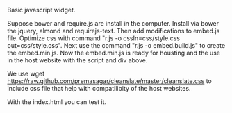 Basic javascript widget.

Suppose bower and require.js are install in the computer.
Install via bower the jquery, almond and requirejs-text.
Then add modifications to embed.js file.
Optimize css with command "r.js -o cssIn=css/style.css out=css/style.css".
Next use the command "r.js -o embed.build.js" to create the embed.min.js.
Now the embed.min.js is ready for housting and the use in the host website with the script and div above.

<div id="rodcoLink"></div>
<script>
(function (window, document) {
  var loader = function () {
    var script = document.createElement("script"), tag = document.getElementsByTagName("script")[0];
    script.src = "https://s3.amazonaws.com/estebancr/embed.min.js";
    tag.parentNode.insertBefore(script, tag);
  };
  window.addEventListener ? window.addEventListener("load", loader, false) : window.attachEvent("onload", loader);
})(window, document);
</script>



We use wget https://raw.github.com/premasagar/cleanslate/master/cleanslate.css
to include css file that help with compatilibity of the host websites.

With the index.html you can test it.